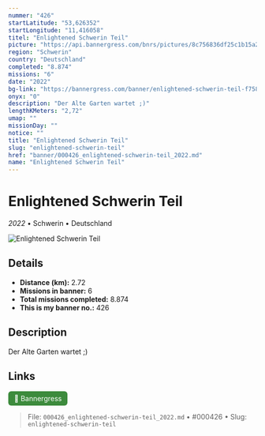 ```yaml
---
nummer: "426"
startLatitude: "53,626352"
startLongitude: "11,416058"
titel: "Enlightened Schwerin Teil"
picture: "https://api.bannergress.com/bnrs/pictures/8c756836df25c1b15a2ddf43a83b3510"
region: "Schwerin"
country: "Deutschland"
completed: "8.874"
missions: "6"
date: "2022"
bg-link: "https://bannergress.com/banner/enlightened-schwerin-teil-f758"
onyx: "0"
description: "Der Alte Garten wartet ;)"
lengthKMeters: "2,72"
umap: ""
missionDay: ""
notice: ""
title: "Enlightened Schwerin Teil"
slug: "enlightened-schwerin-teil"
href: "banner/000426_enlightened-schwerin-teil_2022.md"
name: "Enlightened Schwerin Teil"
---
```

# Enlightened Schwerin Teil

*2022* • Schwerin • Deutschland

![Enlightened Schwerin Teil](https://api.bannergress.com/bnrs/pictures/8c756836df25c1b15a2ddf43a83b3510)



## Details
- **Distance (km):** 2.72
- **Missions in banner:** 6
- **Total missions completed:** 8.874
- **This is my banner no.:** 426



## Description
Der Alte Garten wartet ;)



## Links
<a href="https://bannergress.com/banner/enlightened-schwerin-teil-f758" target="_blank" style="display:inline-block;margin-right:8px;padding:6px 12px;background:#3c8b3c;color:#fff;text-decoration:none;border-radius:6px;">🔗 Bannergress</a>



> File: `000426_enlightened-schwerin-teil_2022.md`
> • #000426
> • Slug: `enlightened-schwerin-teil`
